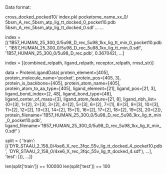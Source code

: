 Data format:

cross_docked_pocked10/
     index.pkl
     pocketome_name_xx_0/
        5bsm_A_rec_5bsm_atp_lig_tt_docked_0_pocket10.pdb
        5bsm_A_rec_5bsm_atp_lig_tt_docked_0.sdf
        ...
     ...

index = [('1B57_HUMAN_25_300_0/5u98_D_rec_5u98_1kx_lig_tt_min_0_pocket10.pdb',
	  '1B57_HUMAN_25_300_0/5u98_D_rec_5u98_1kx_lig_tt_min_0.sdf',
          '1B57_HUMAN_25_300_0/5u98_D_rec.pdb',
	  0.367042), ...]
        
index = [(combined_relpath, ligand_relpath, receptor_relpath, rmsd_str)]

data = 
ProteinLigandData(
  protein_element=[405],
  protein_molecule_name='pocket',
  protein_pos=[405, 3],
  protein_is_backbone=[405],
  protein_atom_name=[405],
  protein_atom_to_aa_type=[405],
  ligand_element=[21],
  ligand_pos=[21, 3],
  ligand_bond_index=[2, 48],
  ligand_bond_type=[48],
  ligand_center_of_mass=[3],
  ligand_atom_feature=[21, 8],
  ligand_nbh_list={0=[3], 1=[2], 2=[3], 3=[2], 4=[2], 5=[3], 6=[2], 7=[1], 8=[3], 9=[3], 10=[3],
    11=[2], 12=[2], 13=[3], 14=[2], 15=[1], 16=[2], 17=[2], 18=[2], 19=[3], 20=[2]},
  protein_filename='1B57_HUMAN_25_300_0/5u98_D_rec_5u98_1kx_lig_tt_min_0_pocket10.pdb',
  ligand_filename='1B57_HUMAN_25_300_0/5u98_D_rec_5u98_1kx_lig_tt_min_0.sdf'
)

split = {
'train': [('DYR_STAAU_2_158_0/4xe6_X_rec_3fqc_55v_lig_tt_docked_4_pocket10.pdb',
           'DYR_STAAU_2_158_0/4xe6_X_rec_3fqc_55v_lig_tt_docked_4.sdf'), ...], 'test': [(), ...]}

len(split['train']) == 100000
len(split['test']) == 100
